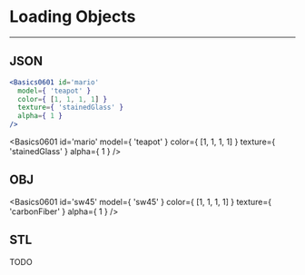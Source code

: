 # Loading Objects
----

## JSON

```jsx
<Basics0601 id='mario'
  model={ 'teapot' }
  color={ [1, 1, 1, 1] }
  texture={ 'stainedGlass' }
  alpha={ 1 }
/>
```
<Basics0601 id='mario'
  model={ 'teapot' }
  color={ [1, 1, 1, 1] }
  texture={ 'stainedGlass' }
  alpha={ 1 }
/>

## OBJ

<Basics0601 id='sw45'
  model={ 'sw45' }
  color={ [1, 1, 1, 1] }
  texture={ 'carbonFiber' }
  alpha={ 1 }
/>

## STL

TODO

